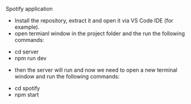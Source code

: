 Spotify application

* Install the repository, extract it and open it via VS Code IDE (for example).
* open termianl window in the project folder and the run the following commands:
- cd server
- npm run dev

* then the server will run and now we need to open a new terminal window and run the following commands:
- cd spotify
- npm start
